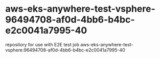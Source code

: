 # aws-eks-anywhere-test-vsphere-96494708-af0d-4bb6-b4bc-e2c0041a7995-40
repository for use with E2E test job aws-eks-anywhere-test-vsphere:96494708-af0d-4bb6-b4bc-e2c0041a7995-40
